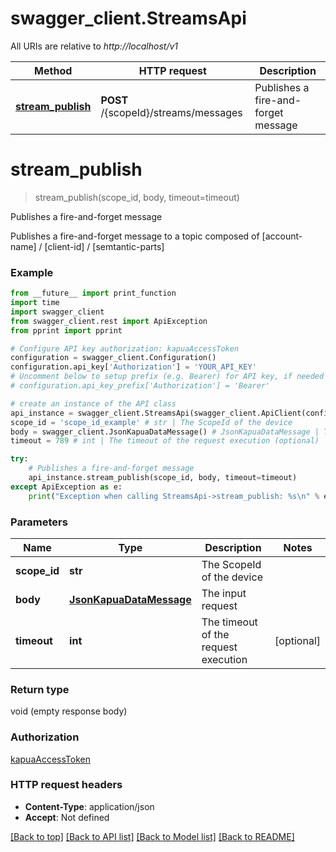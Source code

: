 # swagger_client.StreamsApi

All URIs are relative to *http://localhost/v1*

Method | HTTP request | Description
------------- | ------------- | -------------
[**stream_publish**](StreamsApi.md#stream_publish) | **POST** /{scopeId}/streams/messages | Publishes a fire-and-forget message


# **stream_publish**
> stream_publish(scope_id, body, timeout=timeout)

Publishes a fire-and-forget message

Publishes a fire-and-forget message to a topic composed of [account-name] / [client-id] / [semtantic-parts]

### Example
```python
from __future__ import print_function
import time
import swagger_client
from swagger_client.rest import ApiException
from pprint import pprint

# Configure API key authorization: kapuaAccessToken
configuration = swagger_client.Configuration()
configuration.api_key['Authorization'] = 'YOUR_API_KEY'
# Uncomment below to setup prefix (e.g. Bearer) for API key, if needed
# configuration.api_key_prefix['Authorization'] = 'Bearer'

# create an instance of the API class
api_instance = swagger_client.StreamsApi(swagger_client.ApiClient(configuration))
scope_id = 'scope_id_example' # str | The ScopeId of the device
body = swagger_client.JsonKapuaDataMessage() # JsonKapuaDataMessage | The input request
timeout = 789 # int | The timeout of the request execution (optional)

try:
    # Publishes a fire-and-forget message
    api_instance.stream_publish(scope_id, body, timeout=timeout)
except ApiException as e:
    print("Exception when calling StreamsApi->stream_publish: %s\n" % e)
```

### Parameters

Name | Type | Description  | Notes
------------- | ------------- | ------------- | -------------
 **scope_id** | **str**| The ScopeId of the device | 
 **body** | [**JsonKapuaDataMessage**](JsonKapuaDataMessage.md)| The input request | 
 **timeout** | **int**| The timeout of the request execution | [optional] 

### Return type

void (empty response body)

### Authorization

[kapuaAccessToken](../README.md#kapuaAccessToken)

### HTTP request headers

 - **Content-Type**: application/json
 - **Accept**: Not defined

[[Back to top]](#) [[Back to API list]](../README.md#documentation-for-api-endpoints) [[Back to Model list]](../README.md#documentation-for-models) [[Back to README]](../README.md)

